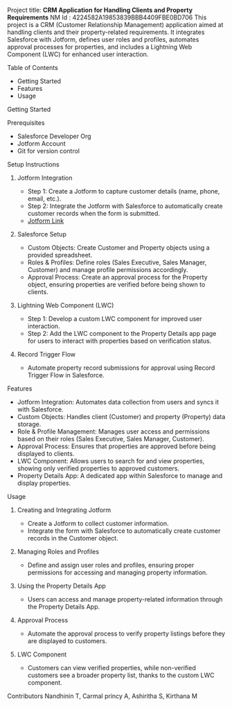 


Project title: **CRM Application for Handling Clients and Property Requirements**
NM Id : 4224582A19853839BBB4409FBE0BD706
This project is a CRM (Customer Relationship Management) application aimed at handling clients and their property-related requirements. It integrates Salesforce with Jotform, defines user roles and profiles, automates approval processes for properties, and includes a Lightning Web Component (LWC) for enhanced user interaction.


Table of Contents
- Getting Started
- Features
- Usage


Getting Started

Prerequisites
- Salesforce Developer Org
- Jotform Account  
- Git for version control

Setup Instructions

1. Jotform Integration
   - Step 1: Create a Jotform to capture customer details (name, phone, email, etc.).  
   - Step 2: Integrate the Jotform with Salesforce to automatically create customer records when the form is submitted.  
   - [Jotform Link](https://form.jotform.com/243133795683061)

2. Salesforce Setup
   - Custom Objects: Create Customer and Property objects using a provided spreadsheet.  
   - Roles & Profiles: Define roles (Sales Executive, Sales Manager, Customer) and manage profile permissions accordingly.  
   - Approval Process: Create an approval process for the Property object, ensuring properties are verified before being shown to clients.

3. Lightning Web Component (LWC) 
   - Step 1: Develop a custom LWC component for improved user interaction.  
   - Step 2: Add the LWC component to the Property Details app page for users to interact with properties based on verification status.

4. Record Trigger Flow  
   - Automate property record submissions for approval using Record Trigger Flow in Salesforce.


Features

- Jotform Integration: Automates data collection from users and syncs it with Salesforce.  
- Custom Objects: Handles client (Customer) and property (Property) data storage.  
- Role & Profile Management: Manages user access and permissions based on their roles (Sales Executive, Sales Manager, Customer).  
- Approval Process: Ensures that properties are approved before being displayed to clients.  
- LWC Component: Allows users to search for and view properties, showing only verified properties to approved customers.  
- Property Details App: A dedicated app within Salesforce to manage and display properties.



Usage

1. Creating and Integrating Jotform 
   - Create a Jotform to collect customer information.  
   - Integrate the form with Salesforce to automatically create customer records in the Customer object.

2. Managing Roles and Profiles
   - Define and assign user roles and profiles, ensuring proper permissions for accessing and managing property information.

3. Using the Property Details App
   - Users can access and manage property-related information through the Property Details App.  

4. Approval Process 
   - Automate the approval process to verify property listings before they are displayed to customers.  

5. LWC Component  
   - Customers can view verified properties, while non-verified customers see a broader property list, thanks to the custom LWC component.


Contributors
Nandhinin T,
Carmal princy A,
Ashiritha S,
Kirthana M



